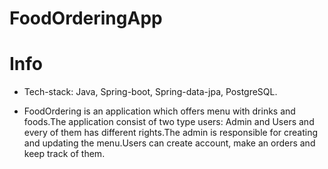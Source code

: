 # FoodOrderingApp

# Info

* Tech-stack: Java, Spring-boot, Spring-data-jpa, PostgreSQL.

* FoodOrdering is an application which offers menu with drinks and foods.The application consist of two type users: Admin and Users and every of them has 
different rights.The admin is responsible for creating and updating the menu.Users can create account, make an orders and keep track of them.

